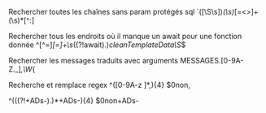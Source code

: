 Rechercher toutes les chaînes sans param protégés sql
`([\S\s])*(\s)*[=<>]+(\s)*[^:]

Rechercher tous les endroits où il manque un await pour une fonction donnée
^[^=]*[=]+\s*((?!await).)*cleanTemplateData\S*$

Rechercher les messages traduits avec arguments
MESSAGES.[0-9A-Z._]*,\W*\{

Recherche et remplace regex
^([0-9A-z ]*,){4}
$0non,

^(((?!\+ADs-).)*\+ADs-){4}
$0non+ADs-